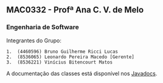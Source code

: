 ## MAC0332 - Profª Ana C. V. de Melo
### Engenharia de Software

Integrantes do Grupo:

    1.  (4460596) Bruno Guilherme Ricci Lucas
    2.  (8536065) Leonardo Pereira Macedo [Gerente]
    3.  (8536221) Vinícius Bitencourt Matos

A documentação das classes está disponível nos [Javadocs](http://turtledorm.github.io/kindred/doc/index.html).
